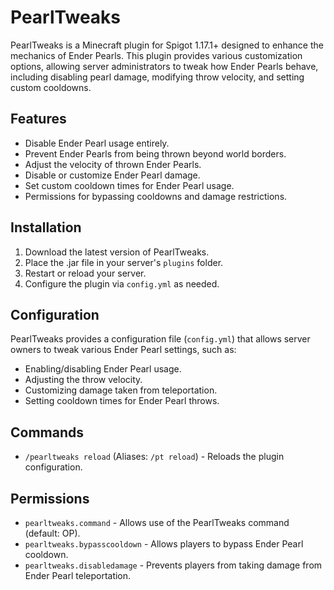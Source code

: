 # PearlTweaks

PearlTweaks is a Minecraft plugin for Spigot 1.17.1+ designed to enhance the mechanics of Ender Pearls. This plugin provides various customization options, allowing server administrators to tweak how Ender Pearls behave, including disabling pearl damage, modifying throw velocity, and setting custom cooldowns.

## Features
- Disable Ender Pearl usage entirely.
- Prevent Ender Pearls from being thrown beyond world borders.
- Adjust the velocity of thrown Ender Pearls.
- Disable or customize Ender Pearl damage.
- Set custom cooldown times for Ender Pearl usage.
- Permissions for bypassing cooldowns and damage restrictions.

## Installation
1. Download the latest version of PearlTweaks.
2. Place the .jar file in your server's `plugins` folder.
3. Restart or reload your server.
4. Configure the plugin via `config.yml` as needed.

## Configuration
PearlTweaks provides a configuration file (`config.yml`) that allows server owners to tweak various Ender Pearl settings, such as:
- Enabling/disabling Ender Pearl usage.
- Adjusting the throw velocity.
- Customizing damage taken from teleportation.
- Setting cooldown times for Ender Pearl throws.

## Commands
- `/pearltweaks reload` (Aliases: `/pt reload`) - Reloads the plugin configuration.

## Permissions
- `pearltweaks.command` - Allows use of the PearlTweaks command (default: OP).
- `pearltweaks.bypasscooldown` - Allows players to bypass Ender Pearl cooldown.
- `pearltweaks.disabledamage` - Prevents players from taking damage from Ender Pearl teleportation.

